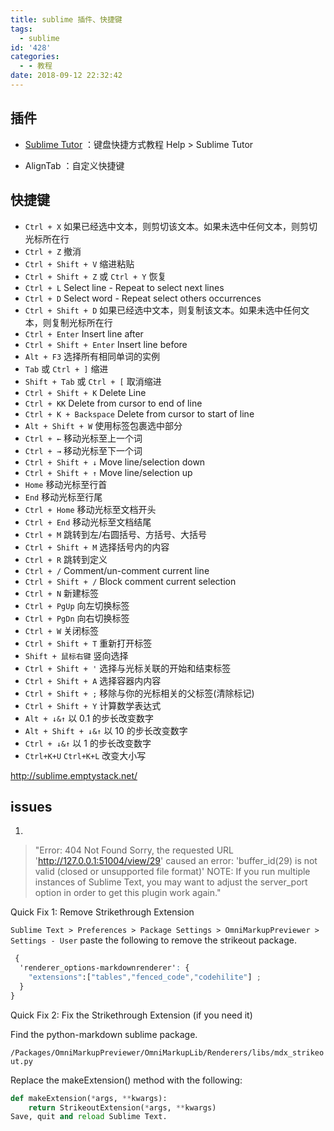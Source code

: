 ```yaml
---
title: sublime 插件、快捷键
tags:
  - sublime
id: '428'
categories:
  - - 教程
date: 2018-09-12 22:32:42
---
```


## 插件

- [Sublime Tutor](https://packagecontrol.io/packages/Sublime%20Tutor) ：键盘快捷方式教程
  Help > Sublime Tutor

- AlignTab ：自定义快捷键

## 快捷键

- `Ctrl + X` 如果已经选中文本，则剪切该文本。如果未选中任何文本，则剪切光标所在行
- `Ctrl + Z` 撤消
- `Ctrl + Shift + V` 缩进粘贴
- `Ctrl + Shift + Z` 或 `Ctrl + Y` 恢复
- `Ctrl + L` Select line - Repeat to select next lines
- `Ctrl + D` Select word - Repeat select others occurrences
- `Ctrl + Shift + D` 如果已经选中文本，则复制该文本。如果未选中任何文本，则复制光标所在行
- `Ctrl + Enter` Insert line after
- `Ctrl + Shift + Enter` Insert line before
- `Alt + F3` 选择所有相同单词的实例
- `Tab` 或 `Ctrl + ]` 缩进
- `Shift + Tab` 或 `Ctrl + [` 取消缩进
- `Ctrl + Shift + K` Delete Line
- `Ctrl + KK` Delete from cursor to end of line
- `Ctrl + K + Backspace` Delete from cursor to start of line
- `Alt + Shift + W` 使用标签包裹选中部分
- `Ctrl + ←` 移动光标至上一个词
- `Ctrl + →` 移动光标至下一个词
- `Ctrl + Shift + ↓` Move line/selection down
- `Ctrl + Shift + ↑` Move line/selection up
- `Home` 移动光标至行首
- `End` 移动光标至行尾
- `Ctrl + Home` 移动光标至文档开头
- `Ctrl + End` 移动光标至文档结尾
- `Ctrl + M` 跳转到左/右圆括号、方括号、大括号
- `Ctrl + Shift + M` 选择括号内的内容
- `Ctrl + R` 跳转到定义
- `Ctrl + /` Comment/un-comment current line
- `Ctrl + Shift + /` Block comment current selection
- `Ctrl + N` 新建标签
- `Ctrl + PgUp` 向左切换标签
- `Ctrl + PgDn` 向右切换标签
- `Ctrl + W` 关闭标签
- `Ctrl + Shift + T` 重新打开标签
- `Shift + 鼠标右键` 竖向选择
- `Ctrl + Shift + '` 选择与光标关联的开始和结束标签
- `Ctrl + Shift + A` 选择容器内内容
- `Ctrl + Shift + ;` 移除与你的光标相关的父标签(清除标记)
- `Ctrl + Shift + Y` 计算数学表达式
- `Alt + ↓&↑` 以 0.1 的步长改变数字
- `Alt + Shift + ↓&↑` 以 10 的步长改变数字
- `Ctrl + ↓&↑` 以 1 的步长改变数字
- `Ctrl+K+U` `Ctrl+K+L` 改变大小写

http://sublime.emptystack.net/

## issues

1.

> "Error: 404 Not Found
> Sorry, the requested URL 'http://127.0.0.1:51004/view/29' caused an error:
> 'buffer_id(29) is not valid (closed or unsupported file format)'
> NOTE: If you run multiple instances of Sublime Text, you may want to adjust the server_port option in order to get this plugin work again."

Quick Fix 1: Remove Strikethrough Extension

`Sublime Text > Preferences > Package Settings > OmniMarkupPreviewer > Settings - User`
paste the following to remove the strikeout package.

```css
 {
  'renderer_options-markdownrenderer': {
    "extensions":["tables","fenced_code","codehilite"] ;
  }
}
```

Quick Fix 2: Fix the Strikethrough Extension (if you need it)

Find the python-markdown sublime package.

`/Packages/OmniMarkupPreviewer/OmniMarkupLib/Renderers/libs/mdx_strikeout.py`

Replace the makeExtension() method with the following:

```python
def makeExtension(*args, **kwargs):
    return StrikeoutExtension(*args, **kwargs)
Save, quit and reload Sublime Text.
```
